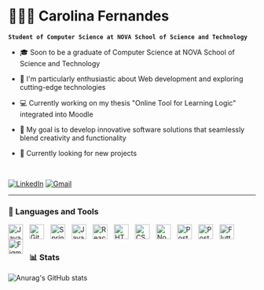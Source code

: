 # 👱🏻‍♀️ Carolina Fernandes

**`Student of Computer Science at NOVA School of Science and Technology`**

- 🎓 Soon to be a graduate of Computer Science at NOVA School of Science and Technology
  
- 🌱 I'm particularly enthusiastic about Web development and exploring cutting-edge technologies
  
- 💻 Currently working on my thesis "Online Tool for Learning Logic" integrated into Moodle
  
- 💭 My goal is to develop innovative software solutions that seamlessly blend creativity and functionality
  
- 🔎 Currently looking for new projects
<!--  My expertise spans proficiency in HTML/CSS, JavaScript, React, React Native, Node.js, and PostgreSQL -->
<br/>

[![LinkedIn](https://img.shields.io/badge/LinkedIn-0077B5?style=for-the-badge&logo=linkedin&logoColor=white)](https://www.linkedin.com/in/mcarolinasf/) 
[![Gmail](https://img.shields.io/badge/Gmail-D14836?style=for-the-badge&logo=gmail&logoColor=white)](mailto:mcarolinasf2001@gmail.com)


<!--
<p align="left">
  <a href="" />
  <a href="https://github.com/mcarolinasf?tab=followers">
     <img alt="followers" title="Follow me on Github" src="https://custom-icon-badges.demolab.com/github/followers/mcarolinasf?color=236ad3&labelColor=1155ba&style=for-the-badge&logo=person-add&label=Follow&logoColor=white"/></a>
  <a href="https://github.com/mcarolinasf?tab=repositories&sort=stargazers">
     <img alt="total stars" title="Total stars on GitHub" src="https://custom-icon-badges.demolab.com/github/stars/mcarolinasf?color=55960c&style=for-the-badge&labelColor=488207&logo=star"/></a>
</p>
-->

---
### 🧰 Languages and Tools

<img align="left" alt="Java" width="30px" style="padding-right:10px;" src="https://cdn.jsdelivr.net/gh/devicons/devicon@latest/icons/java/java-original.svg"/>
<img align="left" alt="Git" width="30px" style="padding-right:10px;" src="https://cdn.jsdelivr.net/gh/devicons/devicon@latest/icons/git/git-original.svg" />
<img align="left" alt="Spring" width="30px" style="padding-right:10px;" 
  src="https://cdn.jsdelivr.net/gh/devicons/devicon@latest/icons/spring/spring-original.svg" />         
<img align="left" alt="Javascript" width="30px" style="padding-right:10px;" 
src="https://cdn.jsdelivr.net/gh/devicons/devicon@latest/icons/javascript/javascript-plain.svg" />          
<img align="left" alt="React" width="30px" style="padding-right:10px;" 
src="https://cdn.jsdelivr.net/gh/devicons/devicon@latest/icons/react/react-original.svg" />
<img align="left" alt="HTML5" width="30px" style="padding-right:10px;" src="https://cdn.jsdelivr.net/gh/devicons/devicon@latest/icons/html5/html5-plain.svg" />
<img align="left" alt="CSS3" width="30px" style="padding-right:10px;" src="https://cdn.jsdelivr.net/gh/devicons/devicon@latest/icons/css3/css3-plain.svg" />
<img align="left" alt="NodeJs" width="30px" style="padding-right:10px;" src="https://cdn.jsdelivr.net/gh/devicons/devicon@latest/icons/nodejs/nodejs-original.svg" />                 
<img align="left" alt="PostgreSQL" width="30px" style="padding-right:10px;" src="https://cdn.jsdelivr.net/gh/devicons/devicon@latest/icons/postgresql/postgresql-original.svg" />
<img align="left" alt="Postman" width="30px" style="padding-right:10px;" src="https://cdn.jsdelivr.net/gh/devicons/devicon@latest/icons/postman/postman-plain.svg" />
<img align="left" alt="Flutter" width="30px" style="padding-right:10px;" src="https://cdn.jsdelivr.net/gh/devicons/devicon@latest/icons/flutter/flutter-original.svg" />
<img align="left" alt="Figma" width="30px" style="padding-right:10px;" src="https://cdn.jsdelivr.net/gh/devicons/devicon@latest/icons/figma/figma-original.svg" />
<br/>

#

### 📊 Stats

![Anurag's GitHub stats](https://github-readme-stats.vercel.app/api?username=mcarolinasf&show_icons=true&theme=swift)

<!--
<details>
  <summary><h3> 🙋🏻‍♀️ My Coding Journey</h3></summary>
  I've started to blablabla...
</details>

## Open Source Contributions
While I haven't contributed to open-source projects yet, I'm eager to contribute and learn from the community. If you have any projects you'd like assistance with, please don't hesitate to reach out!
-->

